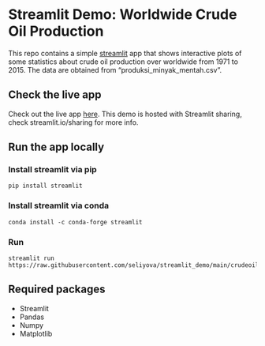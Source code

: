 # Streamlit Demo: Worldwide Crude Oil Production
This repo contains a simple [streamlit](https://streamlit.io) app that shows interactive plots of some statistics about crude oil production over worldwide from 1971 to 2015. The data are obtained from “produksi_minyak_mentah.csv”.

## Check the live app
Check out the live app [here](https://share.streamlit.io/seliyova/main/crudeoil.py). This demo is hosted with Streamlit sharing, check streamlit.io/sharing for more info.

## Run the app locally
### Install streamlit via pip
```
pip install streamlit
```
### Install streamlit via conda
```
conda install -c conda-forge streamlit
```
### Run
```
streamlit run https://raw.githubusercontent.com/seliyova/streamlit_demo/main/crudeoil.py
```
## Required packages
- Streamlit
- Pandas
- Numpy
- Matplotlib
